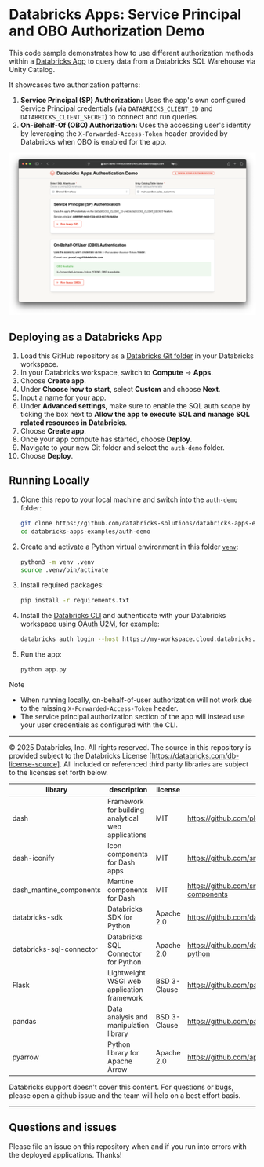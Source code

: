 # Databricks Apps: Service Principal and OBO Authorization Demo

This code sample demonstrates how to use different authorization methods within a [Databricks App](https://docs.databricks.com/en/dev-tools/databricks-apps/index.html) to query data from a Databricks SQL Warehouse via Unity Catalog.

It showcases two authorization patterns:

1.  **Service Principal (SP) Authorization:** Uses the app's own configured Service Principal credentials (via `DATABRICKS_CLIENT_ID` and `DATABRICKS_CLIENT_SECRET`) to connect and run queries.
2.  **On-Behalf-Of (OBO) Authorization:** Uses the accessing user's identity by leveraging the `X-Forwarded-Access-Token` header provided by Databricks when OBO is enabled for the app.

![Databricks Apps: Service Principal and OBO Authorization Demo](assets/screenshot.png "Databricks Apps: Service Principal and OBO Authorization Demo")

## Deploying as a Databricks App

1. Load this GitHub repository as a [Databricks Git folder](https://docs.databricks.com/en/repos/index.html) in your Databricks workspace.
1. In your Databricks workspace, switch to **Compute** -> **Apps**.
1. Choose **Create app**.
1. Under **Choose how to start**, select **Custom** and choose **Next**.
1. Input a name for your app.
1. Under **Advanced settings**, make sure to enable the SQL auth scope by ticking the box next to **Allow the app to execute SQL and manage SQL related resources in Databricks**.
1. Choose **Create app**.
1. Once your app compute has started, choose **Deploy**.
1. Navigate to your new Git folder and select the `auth-demo` folder.
1. Choose **Deploy**.

## Running Locally

1. Clone this repo to your local machine and switch into the `auth-demo` folder:
   ```bash
   git clone https://github.com/databricks-solutions/databricks-apps-examples.git
   cd databricks-apps-examples/auth-demo
   ```
1. Create and activate a Python virtual environment in this folder [`venv`](https://docs.python.org/3/library/venv.html):
   ```bash
   python3 -m venv .venv
   source .venv/bin/activate
   ```
1. Install required packages:
   ```bash
   pip install -r requirements.txt
   ```
1. Install the [Databricks CLI](https://docs.databricks.com/en/dev-tools/cli/index.html) and authenticate with your Databricks workspace using [OAuth U2M](https://docs.databricks.com/en/dev-tools/auth/oauth-u2m.html), for example:
   ```bash
   databricks auth login --host https://my-workspace.cloud.databricks.com/
   ```
1. Run the app:
   ```bash
   python app.py
   ```

> [!NOTE]
>
> - When running locally, on-behalf-of-user authorization will not work due to the missing `X-Forwarded-Access-Token` header.
> - The service principal authorization section of the app will instead use your user credentials as configured with the CLI.

---

&copy; 2025 Databricks, Inc. All rights reserved. The source in this repository is provided subject to the Databricks License [https://databricks.com/db-license-source]. All included or referenced third party libraries are subject to the licenses set forth below.

| library                  | description                                        | license      | source                                              |
| ------------------------ | -------------------------------------------------- | ------------ | --------------------------------------------------- |
| dash                     | Framework for building analytical web applications | MIT          | https://github.com/plotly/dash                      |
| dash-iconify             | Icon components for Dash apps                      | MIT          | https://github.com/snehilvj/dash-iconify            |
| dash_mantine_components  | Mantine components for Dash                        | MIT          | https://github.com/snehilvj/dash-mantine-components |
| databricks-sdk           | Databricks SDK for Python                          | Apache 2.0   | https://github.com/databricks/databricks-sdk-py     |
| databricks-sql-connector | Databricks SQL Connector for Python                | Apache 2.0   | https://github.com/databricks/databricks-sql-python |
| Flask                    | Lightweight WSGI web application framework         | BSD 3-Clause | https://github.com/pallets/flask                    |
| pandas                   | Data analysis and manipulation library             | BSD 3-Clause | https://github.com/pandas-dev/pandas                |
| pyarrow                  | Python library for Apache Arrow                    | Apache 2.0   | https://github.com/apache/arrow/tree/main/python    |

Databricks support doesn't cover this content. For questions or bugs, please open a github issue and the team will help on a best effort basis.

---

## Questions and issues

Please file an issue on this repository when and if you run into errors with the deployed applications. Thanks!
